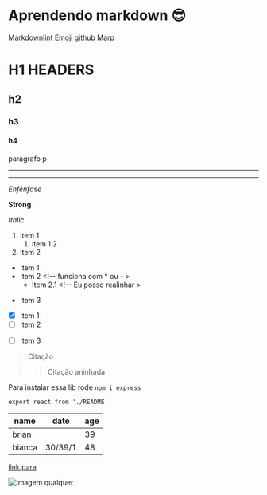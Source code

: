 <!-- markdownlint-disable -->
<!-- https://github.com/DavidAnson/markdownlint 
<!-- https://marp.app/ 
<!-- https://github.com/ikatyang/emoji-cheat-sheet/blob/master/README.md -->

# Aprendendo markdown  :sunglasses:
[Markdownlint](https://github.com/DavidAnson/markdownlint)
[Emoji github](https://github.com/ikatyang/emoji-cheat-sheet/blob/master/README.md)
[Marp](https://marp.app/)
 
<!--- HEADING --->
# H1 HEADERS

## h2

### h3

#### h4

paragrafo p

<!--- DIVIDERS --->
---
***

<!--- Enfasis --->
*Enfênfase*

<!--- Strong --->
**Strong**

<!--- Italico --->
*Italic*

<!--- Lista ordenada --->
1. item 1
   1. item 1.2
2. item 2

<!--- Lista não ordenada --->
* Item 1
* Item 2      <!-- funciona com * ou - >
  - Item 2.1  <!-- Eu posso realinhar >
- Item 3

<!--- Check Box --->
- [x] Item 1
- [ ] Item 2
* [ ] Item 3

<!--- Citação --->
> Citação
> > Citação aninhada

<!-- inline code -->

Para instalar essa lib rode `npm i express`

<!-- Code Block --->
```javascrip
export react from './README' 
```

<!-- Tabelas --->
|name|date|age
|-|-|-
|brian||39
|bianca|30/39/1|48

<!-- link --->

[link para](www.google.com "Site de pesquisa")

<!-- imagem --->

![imagem qualquer](https://cdn.pixabay.com/photo/2017/06/27/21/37/lyrics-2448896_960_720.png)